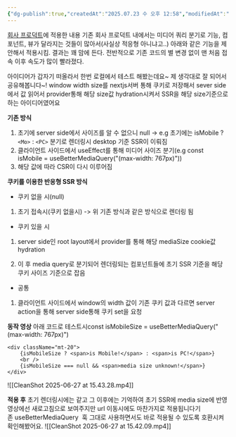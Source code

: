 ```yaml
---
{"dg-publish":true,"createdAt":"2025.07.23 수 오후 12:58","modifiedAt":"2025.07.29 화 오후 18:27","permalink":"/Dev/web/topic/쿠키 기반 미디어쿼리 SSR/","dgPassFrontmatter":true}
---
```



[회사 프로덕트](https://www.gentlemonster.com/kr/ko)에 적용한 내용
기존 회사 프로덕트 내에서는 미디어 쿼리 분기로 기능, 컴포넌트, 뷰가 달라지는 것들이 많아서(사실상 적응형 아니냐고..) 아래와 같은 기능을 제안해서 적용시킴. 결과는 꽤 맘에 든다. 전반적으로 기존 코드의 별 변경 없이 맨 처음 접속 이후 속도가 많이 빨라졌다.

아이디어가 갑자기 떠올라서 한번 로컬에서 테스트 해봤는데요~ 제 생각대로 잘 되어서 공유해봅니다~!
window width size를 nextjs서버 통해 쿠키로 저장해서 sever side에서 값 읽어서 provider통해 해당 size값 hydration시켜서 SSR을 해당 size기준으로 하는 아이디어였어요

**기존 방식**

1. 초기에 server side에서 사이즈를 알 수 없으니 null -> e.g 초기에는 isMobile ? `<Mo>` : `<PC>` 분기로 렌더링시 desktop 기준 SSR이 이뤄짐
2. 클라이언트 사이드에서 useEffect를 통해 미디어 사이즈 분기(e.g const isMobile = useBetterMediaQuery("(max-width: 767px)"))
3. 해당 값에 따라 CSR이 다시 이루어짐

**쿠키를 이용한 반응형 SSR 방식**

- 쿠키 없을 시(null)

1. 초기 접속시(쿠키 없을시) -> 위 기존 방식과 같은 방식으로 렌더링 됨

- 쿠키 있을 시

1. server side인 root layout에서 provider를 통해 해당 mediaSize cookie값 hydration
    
2. 이 후 media query로 분기되어 렌더링되는 컴포넌트들에 초기 SSR 기준을 해당 쿠키 사이즈 기준으로 잡음

- 공통

1. 클라이언트 사이드에서 window의 width 값이 기존 쿠키 값과 다르면 server action을 통해 server side통해 쿠키 set을 요청

**동작 영상**
아래 코드로 테스트시const isMobileSize = useBetterMediaQuery("(max-width: 767px)")

```
<div className="mt-20">
	{isMobileSize ? <span>is Mobile!</span> : <span>is PC!</span>}
	<br />
	{isMobileSize === null && <span>media size unknown!</span>}
</div>
```

![[CleanShot 2025-06-27 at 15.43.28.mp4]]

**적용 후**
초기 렌더링시에는 같고 그 이후에는 기억하여 초기 SSR에 media size에 반영
영상에선 새로고침으로 보여주지만 url 이동시에도 마찬가지로 적용됩니다기존 useBetterMediaQuery  훅 그대로 사용하면서도 바로 적용될 수 있도록 호환시켜 확인해봤어요.
![[CleanShot 2025-06-27 at 15.42.09.mp4]]
